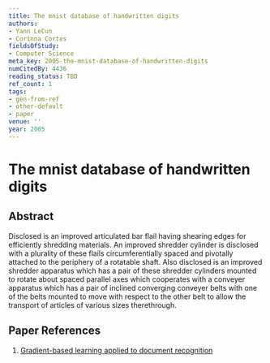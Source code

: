 ```yaml
---
title: The mnist database of handwritten digits
authors:
- Yann LeCun
- Corinna Cortes
fieldsOfStudy:
- Computer Science
meta_key: 2005-the-mnist-database-of-handwritten-digits
numCitedBy: 4436
reading_status: TBD
ref_count: 1
tags:
- gen-from-ref
- other-default
- paper
venue: ''
year: 2005
---
```


# The mnist database of handwritten digits

## Abstract

Disclosed is an improved articulated bar flail having shearing edges for efficiently shredding materials. An improved shredder cylinder is disclosed with a plurality of these flails circumferentially spaced and pivotally attached to the periphery of a rotatable shaft. Also disclosed is an improved shredder apparatus which has a pair of these shredder cylinders mounted to rotate about spaced parallel axes which cooperates with a conveyer apparatus which has a pair of inclined converging conveyer belts with one of the belts mounted to move with respect to the other belt to allow the transport of articles of various sizes therethrough.

## Paper References

1. [Gradient-based learning applied to document recognition](1998-lenet5.md)
